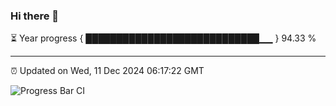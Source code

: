 ### Hi there 👋

⏳ Year progress { ████████████████████████████▁▁ } 94.33 %

---

⏰ Updated on Wed, 11 Dec 2024 06:17:22 GMT

![Progress Bar CI](https://github.com/code-lakshay/GitHub-Actions-Demo/workflows/Progress%20Bar%20CI/badge.svg)
